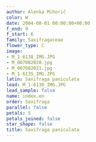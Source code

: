 ```yaml
---
author: Alenka Mihorič
color: W
date: 2004-08-01 00:00:00+00:00
f_end: 9
f_start: 6
family: Saxifragaceae
flower_type: C
image:
- M_1-6138_IMG.JPG
- M_007082020.jpg
- M_007082021.jpg
- M_1-6135_IMG.JPG
latin: Saxifraga paniculata
lead: M_1-6138_IMG.JPG
lead_sample: false
name: index.en
order: Saxifraga
parallel: false
petals: 5
petals_joined: false
star_shape: false
title: Saxifraga paniculata
---
```

